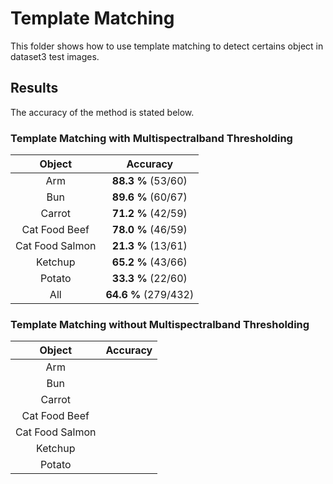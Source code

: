 # Template Matching

This folder shows how to use template matching to detect certains object in dataset3 test images.

## Results

The accuracy of the method is stated below.

### Template Matching with Multispectralband Thresholding

| Object | Accuracy |
|:------:|:--------:|
| Arm | **88.3 %** (53/60)|
| Bun | **89.6 %** (60/67)|
| Carrot | **71.2 %** (42/59)|
| Cat Food Beef | **78.0 %** (46/59)|
| Cat Food Salmon| **21.3 %** (13/61)|
| Ketchup | **65.2 %** (43/66)|
| Potato | **33.3 %** (22/60)|
| All | **64.6 %** (279/432)|

### Template Matching without Multispectralband Thresholding

| Object | Accuracy |
|:------:|:--------:|
| Arm ||
| Bun ||
| Carrot ||
| Cat Food Beef ||
| Cat Food Salmon||
| Ketchup ||
| Potato ||
